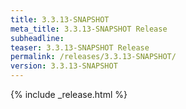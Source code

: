 ```yaml
---
title: 3.3.13-SNAPSHOT
meta_title: 3.3.13-SNAPSHOT Release
subheadline: 
teaser: 3.3.13-SNAPSHOT Release
permalink: /releases/3.3.13-SNAPSHOT/
version: 3.3.13-SNAPSHOT
---
```


{% include _release.html %}
